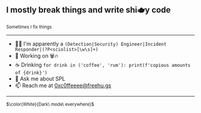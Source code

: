 ## I mostly break things and write shi🫖y code
<sub>Sometimes I fix things</sub>

---

- 🤷‍♂️ I'm apparently a `(Detection|Security) Engineer|Incident Responder|(?P<sciolist>[\w\s]+)`
- 🚧 Working on 🗑️🔥
- ☕️ Drinking `for drink in ('coffee', 'rum'): print(f'copious amounts of {drink}')`
- 💬 Ask me about SPL
- 📫 Reach me at 0xc0ffeeee@freehu.gs

---

<sub>$\color{White}{Dark\ mode\ everywhere\}$</sub>

